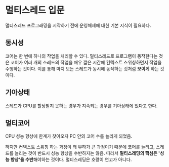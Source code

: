 # 멀티스레드 입문 

멀티스레드 프로그래밍을 시작하기 전에 운영체제에 대한 기본 지식이 필요하다.

## 동시성

코어는 한 번에 하나의 작업을 처리할 수 있다. 멀티스레드로 프로그램이 동작한다는 것은 코어가 여러 개의 스레드의 작업을 매우 짧은 시간에 컨텍스트 스위칭하면서 작업을 수행하는 것이다. 이를 통해 마치 모든 스레드가 동시에 동작하는 것처럼 **보이게** 하는 것이다.

## 기아상태

스레드가 CPU를 할당받지 못하는 경우가 지속되는 경우를 기아상태에 있다고 한다.

## 멀티코어

CPU 성능 향상에 한계가 찾아오자 PC 안의 코어 수를 늘리게 되었음.

하지만 컨텍스트 스위칭 하는 과정이 꽤 부하가 큰 과정이기 때문에 코어를 늘리고, 스레드를 늘리는 것이 반드시 성능 향상을 수반하지는 않음. 따라서 **멀티스레딩의 핵심은 '성능 향상'을 수반**해야하는 것이다. 멀티스레딩은 호랑이 연고가 아니다.









